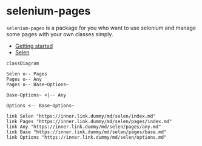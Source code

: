 # selenium-pages

```selenium-pages``` is a package for you who want to use selenium and manage some pages with your own classes simply.

- [Getting started](//inner.link.dummy/md/getting_started.md)
- [Selen](//inner.link.dummy/md/selen/index.md)

``` mermaid
classDiagram

Selen o-- Pages
Pages o-- Any
Pages o-- Base~Options~

Base~Options~ <|-- Any

Options <-- Base~Options~

link Selen "https://inner.link.dummy/md/selen/index.md"
link Pages "https://inner.link.dummy/md/selen/pages/index.md"
link Any "https://inner.link.dummy/md/selen/pages/any.md"
link Base "https://inner.link.dummy/md/selen/pages/base.md"
link Options "https://inner.link.dummy/md/selen/options.md"
```
